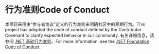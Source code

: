 # <a name="code-of-conduct"></a><span data-ttu-id="903bb-101">行为准则</span><span class="sxs-lookup"><span data-stu-id="903bb-101">Code of Conduct</span></span>

<span data-ttu-id="903bb-102">本项目采用由“参与者协议”定义的行为准则来明确社区中的预期行为。</span><span class="sxs-lookup"><span data-stu-id="903bb-102">This project has adopted the code of conduct defined by the Contributor Covenant to clarify expected behavior in our community.</span></span>
<span data-ttu-id="903bb-103">有关详细信息，请参阅 [.NET 基础行为准则](https://dotnetfoundation.org/code-of-conduct)。</span><span class="sxs-lookup"><span data-stu-id="903bb-103">For more information, see the [.NET Foundation Code of Conduct](https://dotnetfoundation.org/code-of-conduct).</span></span>
